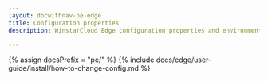 ```yaml
---
layout: docwithnav-pe-edge
title: Configuration properties
description: WinstarCloud Edge configuration properties and environment variables

---
```


{% assign docsPrefix = "pe/" %}
{% include docs/edge/user-guide/install/how-to-change-config.md %}
